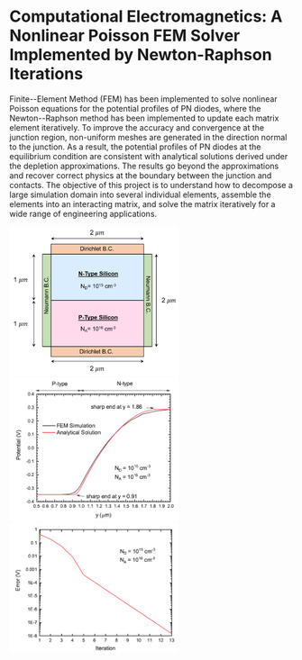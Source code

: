 # Computational Electromagnetics: A Nonlinear Poisson FEM Solver Implemented by Newton-Raphson Iterations
 
Finite--Element Method (FEM) has been implemented to solve nonlinear Poisson equations for the potential profiles of PN diodes, where the Newton--Raphson method has been implemented to update each matrix element iteratively. To improve the accuracy and convergence at the junction region, non-uniform meshes are generated in the direction normal to the junction. As a result, the potential profiles of PN diodes at the equilibrium condition are consistent with analytical solutions derived under the depletion approximations.  The results go beyond the approximations and recover correct physics at the boundary between the junction and contacts.  The objective of this project is to understand how to decompose a large simulation domain into several individual elements, assemble the elements into an interacting matrix, and solve the matrix iteratively for a wide range of engineering applications. 



<div class="row">
  <div class="column">
    <img src="img/geo.png" width="300" title="Simulation Domain">
  </div>
  <div class="column">
    <img src="img/pot.png" width="300" title="Accurate Results">
  </div>
  <div class="column">
    <img src="img/error.png" width="300" title="Quadratic Convergence">
  </div>
</div>